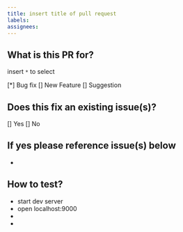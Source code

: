 ```yaml
---
title: insert title of pull request
labels:
assignees:
---
```


## What is this PR for?

insert `*` to select

[*] Bug fix
[] New Feature
[] Suggestion

## Does this fix an existing issue(s)?

[] Yes
[] No

## If yes please reference issue(s) below

-

## How to test?

- start dev server
- open localhost:9000
-
-
